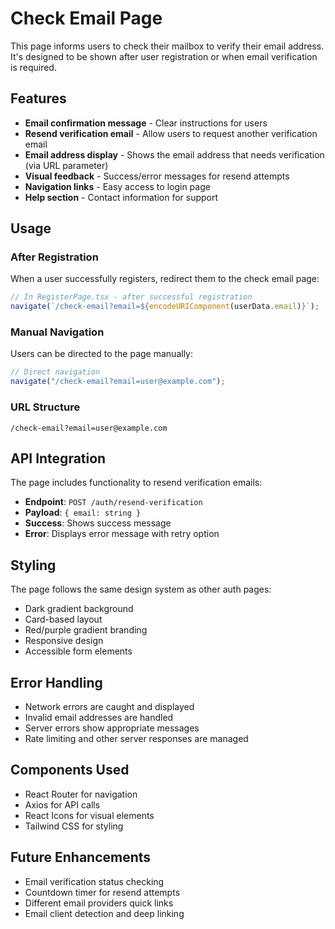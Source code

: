 # Check Email Page

This page informs users to check their mailbox to verify their email address. It's designed to be shown after user registration or when email verification is required.

## Features

- **Email confirmation message** - Clear instructions for users
- **Resend verification email** - Allow users to request another verification email
- **Email address display** - Shows the email address that needs verification (via URL parameter)
- **Visual feedback** - Success/error messages for resend attempts
- **Navigation links** - Easy access to login page
- **Help section** - Contact information for support

## Usage

### After Registration

When a user successfully registers, redirect them to the check email page:

```typescript
// In RegisterPage.tsx - after successful registration
navigate(`/check-email?email=${encodeURIComponent(userData.email)}`);
```

### Manual Navigation

Users can be directed to the page manually:

```typescript
// Direct navigation
navigate("/check-email?email=user@example.com");
```

### URL Structure

```
/check-email?email=user@example.com
```

## API Integration

The page includes functionality to resend verification emails:

- **Endpoint**: `POST /auth/resend-verification`
- **Payload**: `{ email: string }`
- **Success**: Shows success message
- **Error**: Displays error message with retry option

## Styling

The page follows the same design system as other auth pages:

- Dark gradient background
- Card-based layout
- Red/purple gradient branding
- Responsive design
- Accessible form elements

## Error Handling

- Network errors are caught and displayed
- Invalid email addresses are handled
- Server errors show appropriate messages
- Rate limiting and other server responses are managed

## Components Used

- React Router for navigation
- Axios for API calls
- React Icons for visual elements
- Tailwind CSS for styling

## Future Enhancements

- Email verification status checking
- Countdown timer for resend attempts
- Different email providers quick links
- Email client detection and deep linking
